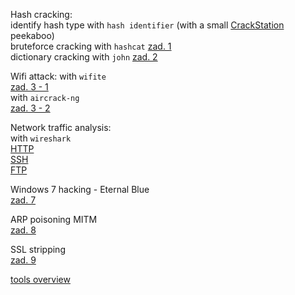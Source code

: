 Hash cracking:  
identify hash type with `hash identifier` (with a small [CrackStation](https://crackstation.net/) peekaboo)  
	bruteforce cracking with `hashcat`  [zad. 1](./zad1)  
	dictionary cracking with `john`  [zad. 2](./zad2)  

Wifi attack:
with `wifite`  
	[zad. 3 - 1](./zad3-1)  
with `aircrack-ng`  
	[zad. 3 - 2](./zad3-2)  

Network traffic analysis:  
with `wireshark`  
	[HTTP](./zad4)  
	[SSH](./zad5)  
	[FTP](./zad6)  

Windows 7 hacking - Eternal Blue  
	[zad. 7](./zad7)  

ARP poisoning MITM  
	[zad. 8](./zad8)  

SSL stripping  
	[zad. 9](./zad9)  

[tools overview](./tools)  
